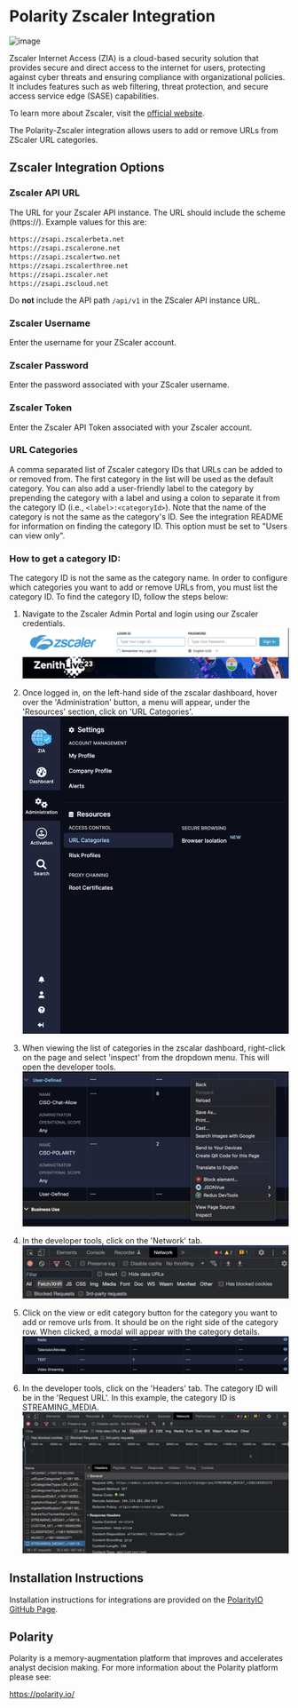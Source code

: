 # Polarity Zscaler Integration

![image](https://img.shields.io/badge/status-beta-green.svg)

Zscaler Internet Access (ZIA) is a cloud-based security solution that provides secure and direct access to the internet for users,
protecting against cyber threats and ensuring compliance with organizational policies. It includes features such as web filtering, threat protection, and secure access service edge (SASE) capabilities.

To learn more about Zscaler, visit the [official website](https://www.zscaler.com/).

The Polarity-Zscaler integration allows users to add or remove URLs from ZScaler URL categories.

## Zscaler Integration Options

### Zscaler API URL

The URL for your Zscaler API instance. The URL should include the scheme (https://). Example values for this are:

```
https://zsapi.zscalerbeta.net
https://zsapi.zscalerone.net
https://zsapi.zscalertwo.net
https://zsapi.zscalerthree.net
https://zsapi.zscaler.net
https://zsapi.zscloud.net
```
Do **not** include the API path `/api/v1` in the ZScaler API instance URL.

### Zscaler Username

Enter the username for your ZScaler account.

### Zscaler Password

Enter the password associated with your ZScaler username.

### Zscaler Token

Enter the Zscaler API Token associated with your Zscaler account.

### URL Categories

A comma separated list of Zscaler category IDs that URLs can be added to or removed from. The first category in the list will be used as the default category. You can also add a user-friendly label to the category by prepending the category with a label and using a colon to separate it from the category ID (i.e., `<label>:<categoryId>`). Note that the name of the category is not the same as the category's ID. See the integration README for information on finding the category ID. This option must be set to "Users can view only".

### How to get a category ID:

The category ID is not the same as the category name. In order to configure which categories you want to add or remove URLs from, you must list the category ID. To find the category ID, follow the steps below:

1. Navigate to the Zscaler Admin Portal and login using our Zscaler credentials.
   ![image](./assets/zscaler-login.png)

2. Once logged in, on the left-hand side of the zscalar dashboard, hover over the 'Administration' button, a menu will appear, under the 'Resources' section, click on 'URL Categories'.
   ![image](./assets/side-bar-menu.png)

3. When viewing the list of categories in the zscalar dashboard, right-click on the page and select 'inspect' from the dropdown menu. This will open the developer tools.
   ![image](./assets/dropdown-inspect.png)

4. In the developer tools, click on the 'Network' tab.
   ![image](./assets/network-tab.png)

5. Click on the view or edit category button for the category you want to add or remove urls from. It should be on the right side of the category row. When clicked, a modal will appear with the category details.
   ![image](./assets/category.png)

6. In the developer tools, click on the 'Headers' tab. The category ID will be in the 'Request URL'. In this example, the category ID is STREAMING_MEDIA.
   ![image](./assets/request-url-headers.png)

## Installation Instructions

Installation instructions for integrations are provided on the [PolarityIO GitHub Page](https://polarityio.github.io/).

## Polarity

Polarity is a memory-augmentation platform that improves and accelerates analyst decision making. For more information about the Polarity platform please see:

https://polarity.io/
